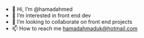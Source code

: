 - 👋 Hi, I’m @hamadahmed
- 👀 I’m interested in front end dev
- 💞️ I’m looking to collaborate on front end projects
- 📫 How to reach me hamadahmaduk@hotmail.com


